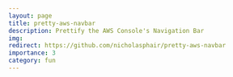 ```yaml
---
layout: page
title: pretty-aws-navbar
description: Prettify the AWS Console's Navigation Bar
img:
redirect: https://github.com/nicholasphair/pretty-aws-navbar
importance: 3
category: fun
---
```


